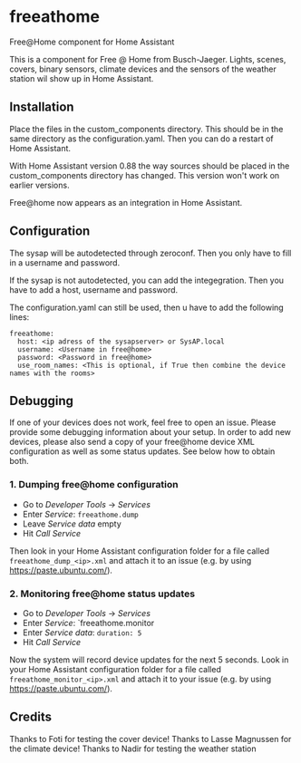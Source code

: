 # freeathome

Free@Home component for Home Assistant

This is a component for Free @ Home from Busch-Jaeger.
Lights, scenes, covers, binary sensors, climate devices and the sensors of the weather station wil show up in Home Assistant. 

## Installation

Place the files in the custom_components directory. This should be in the same directory as the configuration.yaml.
Then you can do a restart of Home Assistant.

With Home Assistant version 0.88 the way sources should be placed in the custom_components directory has changed. 
This version won't work on earlier versions.

Free@home now appears as an integration in Home Assistant. 

## Configuration

The sysap will be autodetected through zeroconf. Then you only have to fill in a username and password.

If the sysap is not autodetected, you can add the integegration. Then you have to add a host, username and password.

The configuration.yaml can still be used, then u have to add the following lines:
``` 
freeathome:
  host: <ip adress of the sysapserver> or SysAP.local  
  username: <Username in free@home>    
  password: <Password in free@home>    
  use_room_names: <This is optional, if True then combine the device names with the rooms>
```  

## Debugging

If one of your devices does not work, feel free to open an issue. Please provide some debugging information about your setup. In order to add new devices, please also send a copy of your free@home device XML configuration as well as some status updates. See below how to obtain both.

### 1. Dumping free@home configuration

* Go to _Developer Tools_ -> _Services_
* Enter _Service_: `freeathome.dump`
* Leave _Service data_ empty
* Hit _Call Service_

Then look in your Home Assistant configuration folder for a file called `freeathome_dump_<ip>.xml` and attach it to an issue (e.g. by using https://paste.ubuntu.com/).

### 2. Monitoring free@home status updates

* Go to _Developer Tools_ -> _Services_
* Enter _Service_: `freeathome.monitor
* Enter _Service data_: `duration: 5`
* Hit _Call Service_

Now the system will record device updates for the next 5 seconds. Look in your Home Assistant configuration folder for a file called `freeathome_monitor_<ip>.xml` and attach it to your issue (e.g. by using https://paste.ubuntu.com/).

## Credits

Thanks to Foti for testing the cover device!
Thanks to Lasse Magnussen for the climate device!
Thanks to Nadir for testing the weather station
